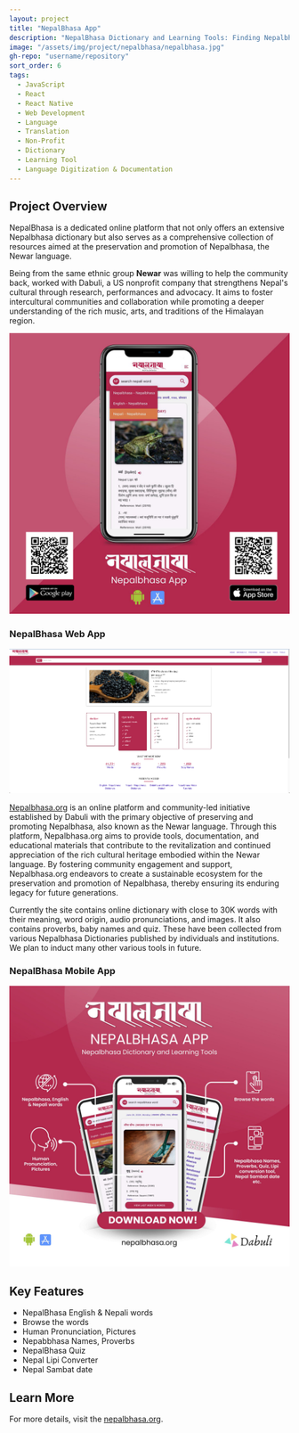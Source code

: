 ```yaml
---
layout: project
title: "NepalBhasa App"
description: "NepalBhasa Dictionary and Learning Tools: Finding Nepalbhasa word meanings in English and vice versa. Phase 1 includes 10K word meanings."
image: "/assets/img/project/nepalbhasa/nepalbhasa.jpg"
gh-repo: "username/repository"
sort_order: 6
tags:
  - JavaScript
  - React
  - React Native
  - Web Development
  - Language
  - Translation
  - Non-Profit
  - Dictionary
  - Learning Tool
  - Language Digitization & Documentation
---
```



## Project Overview

NepalBhasa is a dedicated online platform that not only offers an extensive Nepalbhasa dictionary but also serves as a comprehensive collection of resources aimed at the preservation and promotion of Nepalbhasa, the Newar language.


Being from the same ethnic group **Newar** was willing to help the community back, worked with Dabuli, a US nonprofit company that strengthens Nepal's cultural through research, performances and advocacy. It aims to foster intercultural communities and collaboration while promoting a deeper understanding of the rich music, arts, and traditions of the Himalayan region.

![Project Image](/assets/img/project/nepalbhasa/nepalbhasa-mobile.png)

### NepalBhasa Web App

![Project Image](/assets/img/project/nepalbhasa/nepalbhasa-web.png)

[Nepalbhasa.org](https://www.nepalbhasa.org/) is an online platform and community-led initiative established by Dabuli with the primary objective of preserving and promoting Nepalbhasa, also known as the Newar language. Through this platform, Nepalbhasa.org aims to provide tools, documentation, and educational materials that contribute to the revitalization and continued appreciation of the rich cultural heritage embodied within the Newar language. By fostering community engagement and support, Nepalbhasa.org endeavors to create a sustainable ecosystem for the preservation and promotion of Nepalbhasa, thereby ensuring its enduring legacy for future generations.

Currently the site contains online dictionary with close to 30K words with their meaning, word origin, audio pronunciations, and images. It also contains proverbs, baby names and quiz. These have been collected from various Nepalbhasa Dictionaries published by individuals and institutions. We plan to induct many other various tools in future.


### NepalBhasa Mobile App

![Project Image](/assets/img/project/nepalbhasa/nepalbhasa.jpg)

## Key Features
- NepalBhasa English & Nepali words
- Browse the words
- Human Pronunciation, Pictures
- Nepabbhasa Names, Proverbs
- NepalBhasa Quiz
- Nepal Lipi Converter
- Nepal Sambat date

## Learn More

For more details, visit the [nepalbhasa.org](https://www.nepalbhasa.org/).
